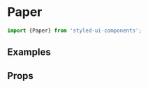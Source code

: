 # Paper
```js
import {Paper} from 'styled-ui-components';
```

## Examples
<!-- STORY -->

## Props

